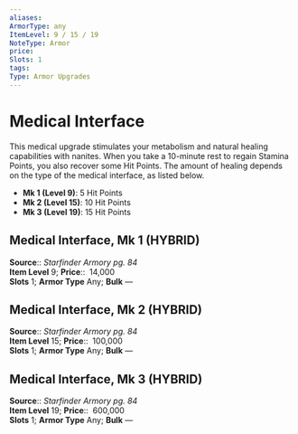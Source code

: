 ```yaml
---
aliases: 
ArmorType: any
ItemLevel: 9 / 15 / 19
NoteType: Armor
price:  
Slots: 1
tags: 
Type: Armor Upgrades
---
```


# Medical Interface

This medical upgrade stimulates your metabolism and natural healing capabilities with nanites. When you take a 10-minute rest to regain Stamina Points, you also recover some Hit Points. The amount of healing depends on the type of the medical interface, as listed below. 

-   **Mk 1 (Level 9)**: 5 Hit Points 
-   **Mk 2 (Level 15)**: 10 Hit Points 
-   **Mk 3 (Level 19)**: 15 Hit Points

  

## Medical Interface, Mk 1 (HYBRID)

**Source**:: _Starfinder Armory pg. 84_  
**Item Level** 9;
**Price**::  14,000  
**Slots** 1; **Armor Type** Any; **Bulk** —  
  

## Medical Interface, Mk 2 (HYBRID)

**Source**:: _Starfinder Armory pg. 84_  
**Item Level** 15;
**Price**::  100,000  
**Slots** 1; **Armor Type** Any; **Bulk** —  
  
  

## Medical Interface, Mk 3 (HYBRID)

**Source**:: _Starfinder Armory pg. 84_  
**Item Level** 19;
**Price**::  600,000  
**Slots** 1; **Armor Type** Any; **Bulk** —
